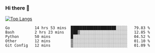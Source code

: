 ### Hi there 👋

<!--
**3Xpl0it3r/3Xpl0it3r** is a ✨ _special_ ✨ repository because its `README.md` (this file) appears on your GitHub profile.

Here are some ideas to get you started:

- 🔭 I’m currently working on ...
- 🌱 I’m currently learning ...
- 👯 I’m looking to collaborate on ...
- 🤔 I’m looking for help with ...
- 💬 Ask me about ...
- 📫 How to reach me: ...
- 😄 Pronouns: ...
- ⚡ Fun fact: ...
-->


[![Top Langs](https://github-readme-stats.vercel.app/api/top-langs/?username=3Xpl0it3r&layout=compact)](https://github.com/3Xpl0it3r/3Xpl0it3r)

<!--START_SECTION:waka-->
```text
Go           14 hrs 53 mins  ████████████████████░░░░░   79.83 % 
Bash         2 hrs 23 mins   ███▒░░░░░░░░░░░░░░░░░░░░░   12.85 % 
Python       50 mins         █░░░░░░░░░░░░░░░░░░░░░░░░   04.52 % 
Other        12 mins         ▒░░░░░░░░░░░░░░░░░░░░░░░░   01.10 % 
Git Config   12 mins         ▒░░░░░░░░░░░░░░░░░░░░░░░░   01.09 % 
```
<!--END_SECTION:waka-->
